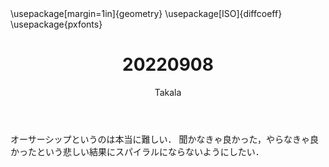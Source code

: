 ﻿---
title: 20220908
yesterday: 20220907
tomorrow: 20220909
days: 986
author: Takala
header-includes:
  - \usepackage[margin=1in]{geometry}
  - \usepackage[ISO]{diffcoeff}
  - \usepackage{pxfonts}
---

オーサーシップというのは本当に難しい．
聞かなきゃ良かった，やらなきゃ良かったという悲しい結果にスパイラルにならないようにしたい．



